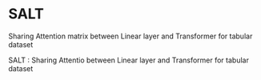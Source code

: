# SALT
Sharing Attention matrix between Linear layer and Transformer for tabular dataset

SALT : Sharing Attentio between Linear layer and Transformer for tabular dataset
